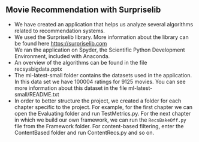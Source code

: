 
## Movie Recommendation with Surpriselib 

- We have created an application that helps us analyze several algorithms related to recommendation systems. 
-  We used the Surpriselib library. More information about the library can be found here https://surpriselib.com  
We ran the application on Spyder, the Scientific Python Development Environment, included with Anaconda. 
- An overview of the algorithms can be found in the file recsysbigdata.pptx
- The ml-latest-small folder contains the datasets used in the application. In this data set we have 100004 ratings for 9125 movies. You can see more information about this dataset in the file ml-latest-small/README.txt
- In order to better structure the project, we created a folder for each chapter specific to the project. 
For example, for the first chapter we can open the Evaluating folder and run TestMetrics.py.
For the next chapter in which we build our own framework, we can run the ```RecsBakeOff.py``` file from the Framework folder.
For content-based filtering, enter the ContentBased folder and run ContentRecs.py and so on.


